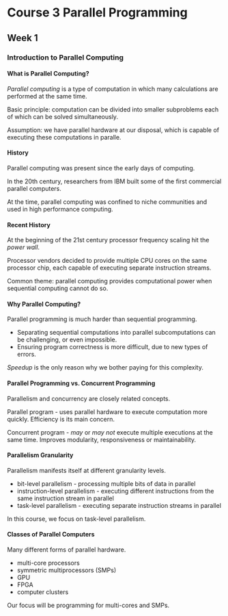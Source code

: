 # Course 3 Parallel Programming

## Week 1

### Introduction to Parallel Computing

#### What is Parallel Computing?

*Parallel computing* is a type of computation in which many calculations are performed at the same time.

Basic principle: computation can be divided into smaller subproblems each of which can be solved simultaneously.

Assumption: we have parallel hardware at our disposal, which is capable of executing these computations in paralle.

#### History

Parallel computing was present since the early days of computing.

In the 20th century, researchers from IBM built some of the first commercial parallel computers.

At the time, parallel computing was confined to niche communities and used in high performance computing.

#### Recent History

At the beginning of the 21st century processor frequency scaling hit the *power wall*.

Processor vendors decided to provide multiple CPU cores on the same processor chip, each capable of executing separate instruction streams.

Common theme: parallel computing provides computational power when sequential computing cannot do so.

#### Why Parallel Computing?

Parallel programming is much harder than sequential programming.
* Separating sequential computations into parallel subcomputations can be challenging, or even impossible.
* Ensuring program correctness is more difficult, due to new types of errors.

*Speedup* is the only reason why we bother paying for this complexity.

#### Parallel Programming vs. Concurrent Programming

Parallelism and concurrency are closely related concepts.

Parallel program - uses parallel hardware to execute computation more quickly.
Efficiency is its main concern.

Concurrent program - *may* or *may not* execute multiple executions at the same time.
Improves modularity, responsiveness or maintainability.

#### Parallelism Granularity

Parallelism manifests itself at different granularity levels.
* bit-level parallelism - processing multiple bits of data in parallel
* instruction-level parallelism - executing different instructions from the same instruction stream in parallel
* task-level parallelism - executing separate instruction streams in parallel

In this course, we focus on task-level parallelism.

#### Classes of Parallel Computers

Many different forms of parallel hardware.
* multi-core processors
* symmetric multiprocessors (SMPs)
* GPU
* FPGA
* computer clusters

Our focus will be programming for multi-cores and SMPs.

